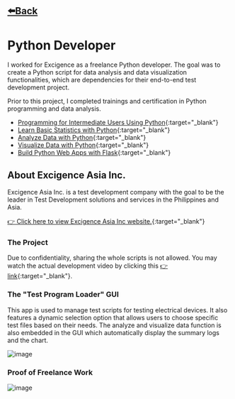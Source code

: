 ## [⬅️Back](./)

# Python Developer
I worked for Excigence as a freelance Python developer. The goal was to create a Python script for data analysis and data visualization functionalities, which are dependencies for their end-to-end test development project.

Prior to this project, I completed trainings and certification in Python programming and data analysis.
- [Programming for Intermediate Users Using Python](https://courses.buri.io/view/user/certificate/e1c6234d-adce-4475-902a-ad6cc37f2669/pdf){:target="_blank"}
- [Learn Basic Statistics with Python](https://courses.buri.io/view/user/certificate/3d495346-e110-410a-9114-091d45cb2c6d/pdf){:target="_blank"}
- [Analyze Data with Python](https://courses.buri.io/view/user/certificate/97632d55-f80a-4b4d-92ec-313bcb1bedb5/pdf){:target="_blank"}
- [Visualize Data with Python](https://courses.buri.io/view/user/certificate/c4fa38a1-d16f-4619-9af0-a3c4b1b97c53/pdf){:target="_blank"}
- [Build Python Web Apps with Flask](https://courses.buri.io/view/user/certificate/4c844e9f-b62e-4c0f-b161-0e8b10253581/pdf){:target="_blank"}

## About Excigence Asia Inc.
Excigence Asia Inc. is a test development company with the goal to be the leader in Test Development solutions and services in the Philippines and Asia.

[👉 Click here to view Excigence Asia Inc website.](https://www.excigence.com/management/){:target="_blank"} 

### The Project
Due to confidentiality, sharing the whole scripts is not allowed. You may watch the actual development video by clicking this [👉 link](https://www.linkedin.com/posts/cyrus-baruc_dataanalysis-datavizualization-activity-6972768351525773312-Kf6L?utm_source=share&utm_medium=member_desktop){:target="_blank"}. 

### The "Test Program Loader" GUI

This app is used to manage test scripts for testing electrical devices. It also features a dynamic selection option that allows users to choose specific test files based on their needs. The analyze and visualize data function is also embedded in the GUI which automatically display the summary logs and the chart.

![image](https://github.com/greatcyan/cyrus-baruc-data-analytics-portfolio/assets/95137493/4cbfd472-3276-4a71-9581-38ed648d2adc)

### Proof of Freelance Work
![image](https://github.com/greatcyan/cyrus-baruc-data-analytics-portfolio/assets/95137493/2ff33050-133a-44d8-a1a1-7f290214b7a2)




